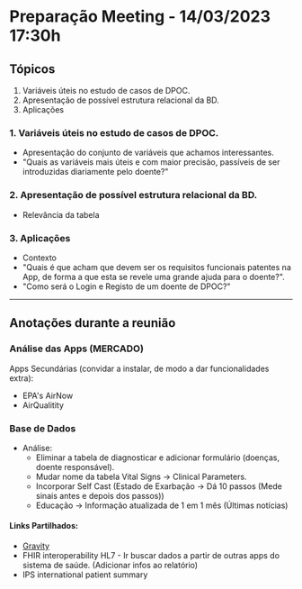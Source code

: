 # Preparação Meeting  -  14/03/2023 17:30h

## Tópicos
  1. Variáveis úteis no estudo de casos de DPOC.
  2. Apresentação de possível estrutura relacional da BD.
  3. Aplicações

### 1. Variáveis úteis no estudo de casos de DPOC.
 - Apresentação do conjunto de variáveis que achamos interessantes.
 - "Quais as variáveis mais úteis e com maior precisão, passíveis de ser introduzidas diariamente pelo    doente?" 

### 2. Apresentação de possível estrutura relacional da BD.
 - Relevância da tabela 

### 3. Aplicações
 - Contexto 
 - "Quais é que acham que devem ser os requisitos funcionais patentes na App, de forma a que esta se revele uma grande ajuda para o doente?".
 - "Como será o Login e Registo de um doente de DPOC?"

------------------
## Anotações durante a reunião

### Análise das Apps (MERCADO)

  Apps Secundárias (convidar a instalar, de modo a dar funcionalidades extra):
   - EPA's AirNow
   - AirQualitity

### Base de Dados 
  
  * Análise:
    * Eliminar a tabela de diagnosticar e adicionar formulário (doenças, doente responsável).
    * Mudar nome da tabela Vital Signs -> Clinical Parameters.
    * Incorporar Self Cast (Estado de Exarbação -> Dá 10 passos  (Mede sinais antes e depois dos passos))
    * Educação -> Informação atualizada de 1 em 1 mês (Últimas notícias)


#### Links Partilhados:
* [Gravity](www.gravitatehealth.eu)
* FHIR interoperability HL7 - Ir buscar dados a partir de outras apps do sistema de saúde. (Adicionar infos ao relatório)
* IPS international patient summary



